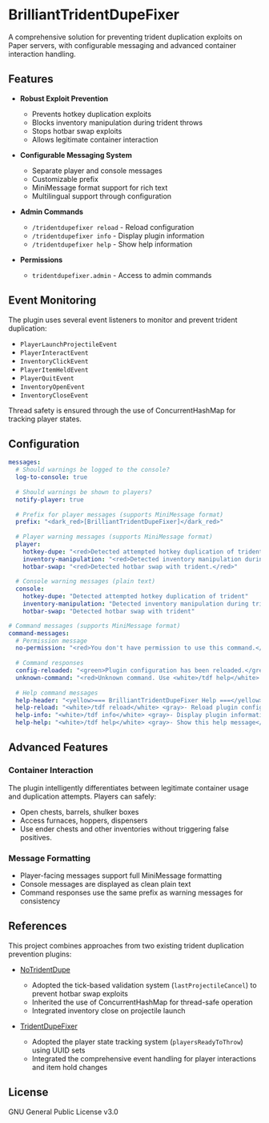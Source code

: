 # BrilliantTridentDupeFixer

A comprehensive solution for preventing trident duplication exploits on Paper servers, with configurable messaging and advanced container interaction handling.

## Features

- **Robust Exploit Prevention**
  - Prevents hotkey duplication exploits
  - Blocks inventory manipulation during trident throws
  - Stops hotbar swap exploits
  - Allows legitimate container interaction

- **Configurable Messaging System**
  - Separate player and console messages
  - Customizable prefix
  - MiniMessage format support for rich text
  - Multilingual support through configuration

- **Admin Commands**
  - `/tridentdupefixer reload` - Reload configuration
  - `/tridentdupefixer info` - Display plugin information
  - `/tridentdupefixer help` - Show help information

- **Permissions**
  - `tridentdupefixer.admin` - Access to admin commands

## Event Monitoring

The plugin uses several event listeners to monitor and prevent trident duplication:

- `PlayerLaunchProjectileEvent`
- `PlayerInteractEvent`
- `InventoryClickEvent`
- `PlayerItemHeldEvent`
- `PlayerQuitEvent`
- `InventoryOpenEvent`
- `InventoryCloseEvent`

Thread safety is ensured through the use of ConcurrentHashMap for tracking player states.

## Configuration

```yaml
messages:
  # Should warnings be logged to the console?
  log-to-console: true
  
  # Should warnings be shown to players?
  notify-player: true
  
  # Prefix for player messages (supports MiniMessage format)
  prefix: "<dark_red>[BrilliantTridentDupeFixer]</dark_red>"
  
  # Player warning messages (supports MiniMessage format)
  player:
    hotkey-dupe: "<red>Detected attempted hotkey duplication of trident.</red>"
    inventory-manipulation: "<red>Detected inventory manipulation during trident throw state.</red>"
    hotbar-swap: "<red>Detected hotbar swap with trident.</red>"
  
  # Console warning messages (plain text)
  console:
    hotkey-dupe: "Detected attempted hotkey duplication of trident"
    inventory-manipulation: "Detected inventory manipulation during trident throw state"
    hotbar-swap: "Detected hotbar swap with trident"

# Command messages (supports MiniMessage format)
command-messages:
  # Permission message
  no-permission: "<red>You don't have permission to use this command.</red>"
  
  # Command responses
  config-reloaded: "<green>Plugin configuration has been reloaded.</green>"
  unknown-command: "<red>Unknown command. Use <white>/tdf help</white> to see available commands.</red>"
  
  # Help command messages
  help-header: "<yellow>=== BrilliantTridentDupeFixer Help ===</yellow>"
  help-reload: "<white>/tdf reload</white> <gray>- Reload plugin configuration</gray>"
  help-info: "<white>/tdf info</white> <gray>- Display plugin information</gray>"
  help-help: "<white>/tdf help</white> <gray>- Show this help message</gray>"
```

## Advanced Features

### Container Interaction
The plugin intelligently differentiates between legitimate container usage and duplication attempts. Players can safely:
- Open chests, barrels, shulker boxes
- Access furnaces, hoppers, dispensers
- Use ender chests and other inventories
without triggering false positives.

### Message Formatting
- Player-facing messages support full MiniMessage formatting
- Console messages are displayed as clean plain text
- Command responses use the same prefix as warning messages for consistency

## References

This project combines approaches from two existing trident duplication prevention plugins:

- [NoTridentDupe](https://github.com/patyhank/NoTridentDupe)
  - Adopted the tick-based validation system (`lastProjectileCancel`) to prevent hotbar swap exploits
  - Inherited the use of ConcurrentHashMap for thread-safe operation
  - Integrated inventory close on projectile launch

- [TridentDupeFixer](https://github.com/Null-K/TridentDupeFixer)
  - Adopted the player state tracking system (`playersReadyToThrow`) using UUID sets
  - Integrated the comprehensive event handling for player interactions and item hold changes

## License

GNU General Public License v3.0